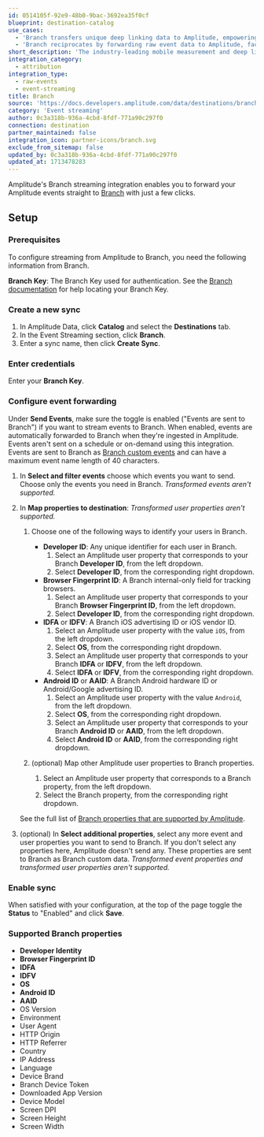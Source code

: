 ```yaml
---
id: 0514105f-92e9-48b0-9bac-3692ea35f0cf
blueprint: destination-catalog
use_cases:
  - 'Branch transfers unique deep linking data to Amplitude, empowering businesses with actionable growth insights derived from mobile activity.'
  - 'Branch reciprocates by forwarding raw event data to Amplitude, facilitating in-depth analysis across mobile devices and platforms for enhanced marketing strategies.'
short_description: 'The industry-leading mobile measurement and deep linking platform, trusted by the top ranking apps to increase efficiency and revenue. The best in mobile use Branch.'
integration_category:
  - attribution
integration_type:
  - raw-events
  - event-streaming
title: Branch
source: 'https://docs.developers.amplitude.com/data/destinations/branch'
category: 'Event streaming'
author: 0c3a318b-936a-4cbd-8fdf-771a90c297f0
connection: destination
partner_maintained: false
integration_icon: partner-icons/branch.svg
exclude_from_sitemap: false
updated_by: 0c3a318b-936a-4cbd-8fdf-771a90c297f0
updated_at: 1713478283
---
```


Amplitude's Branch streaming integration enables you to forward your Amplitude events straight to [Branch](https://branch.io/) with just a few clicks.

## Setup

### Prerequisites

To configure streaming from Amplitude to Branch, you need the following information from Branch.

**Branch Key**: The Branch Key used for authentication. See the [Branch documentation](https://help.branch.io/using-branch/docs/profile-settings#branch-key-and-secret) for help locating your Branch Key.

### Create a new sync

1. In Amplitude Data, click **Catalog** and select the **Destinations** tab.
2. In the Event Streaming section, click **Branch**.
3. Enter a sync name, then click **Create Sync**.

### Enter credentials

Enter your **Branch Key**.

### Configure event forwarding

Under **Send Events**, make sure the toggle is enabled ("Events are sent to Branch") if you want to stream events to Branch. When enabled, events are automatically forwarded to Branch when they're ingested in Amplitude. Events aren't sent on a schedule or on-demand using this integration. Events are sent to Branch as [Branch custom events](https://help.branch.io/developers-hub/docs/tracking-commerce-content-lifecycle-and-custom-events#track-custom-events) and can have a maximum event name length of 40 characters.

1. In **Select and filter events** choose which events you want to send. Choose only the events you need in Branch. _Transformed events aren't supported._
2. In **Map properties to destination**:
    _Transformed user properties aren't supported._

    1. Choose one of the following ways to identify your users in Branch.
        - **Developer ID**: Any unique identifier for each user in Branch.
            1. Select an Amplitude user property that corresponds to your Branch **Developer ID**, from the left dropdown.
            2. Select **Developer ID**, from the corresponding right dropdown.
        - **Browser Fingerprint ID**: A Branch internal-only field for tracking browsers.
            1. Select an Amplitude user property that corresponds to your Branch **Browser Fingerprint ID**, from the left dropdown.
            2. Select **Developer ID**, from the corresponding right dropdown.
        - **IDFA** or **IDFV**: A Branch iOS advertising ID or iOS vendor ID.
            1. Select an Amplitude user property with the value `iOS`, from the left dropdown.
            2. Select **OS**, from the corresponding right dropdown.
            3. Select an Amplitude user property that corresponds to your Branch **IDFA** or **IDFV**, from the left dropdown.
            4. Select **IDFA** or **IDFV**, from the corresponding right dropdown.
        - **Android ID** or **AAID**: A Branch Android hardware ID or Android/Google advertising ID.
            1. Select an Amplitude user property with the value `Android`, from the left dropdown.
            2. Select **OS**, from the corresponding right dropdown.
            3. Select an Amplitude user property that corresponds to your Branch **Android ID** or **AAID**, from the left dropdown.
            4. Select **Android ID** or **AAID**, from the corresponding right dropdown.

    2. (optional) Map other Amplitude user properties to Branch properties.
        1. Select an Amplitude user property that corresponds to a Branch property, from the left dropdown.
        2. Select the Branch property, from the corresponding right dropdown.

    See the full list of [Branch properties that are supported by Amplitude](#supported-branch-properties).

3. (optional) In **Select additional properties**, select any more event and user properties you want to send to Branch. If you don't select any properties here, Amplitude doesn't send any. These properties are sent to Branch as Branch custom data. _Transformed event properties and transformed user properties aren't supported._

### Enable sync

When satisfied with your configuration, at the top of the page toggle the **Status** to "Enabled" and click **Save**.

### Supported Branch properties

- **Developer Identity**
- **Browser Fingerprint ID**
- **IDFA**
- **IDFV**
- **OS**
- **Android ID**
- **AAID**
- OS Version
- Environment
- User Agent
- HTTP Origin
- HTTP Referrer
- Country
- IP Address
- Language
- Device Brand
- Branch Device Token
- Downloaded App Version
- Device Model
- Screen DPI
- Screen Height
- Screen Width


